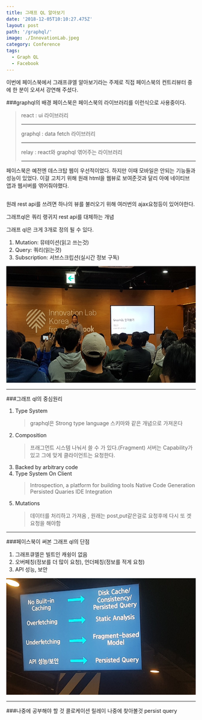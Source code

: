 ```yaml
---
title: 그래프 QL 알아보기
date: '2018-12-05T10:10:27.475Z'
layout: post
path: '/graphql/'
image: ./InnovationLab.jpeg
category: Conference
tags:
  - Graph QL
  - Facebook
---
```


이번에 페이스북에서 그래프큐엘 알아보기라는 주제로 직접 페이스북의 컨트리뷰터 중에 한 분이 오셔서 강연해 주셨다.

###graphql의 배경
페이스북은 페이스북의 라이브러리를 이런식으로 사용중이다.

> react : ui 라이브러리 <hr />
> graphql : data fetch 라이브러리 <hr />
> relay : react와 graphql 엮어주는 라이브러리 <hr />

페이스북은 예전엔 데스크탑 웹이 우선적이었다. 하지만 이때 모바일은 안되는 기능들과 성능이 있었다.
이걸 고치기 위해 원래 html을 웹뷰로 보여준것과 달리 아예 네이티브 앱과 웹서버를 엮어줘야했다.

## <!--more-->

원래 rest api를 쓰려면 하나의 뷰를 불러오기 위해 여러번의 ajax요청등이 있어야한다.

그래프ql은 쿼리 랭귀지 rest api를 대체하는 개념

그래프 ql은 크게 3개로 정의 될 수 있다.

1. Mutation: 뮤테이션(읽고 쓰는것)
2. Query: 쿼리(읽는것)
3. Subscription: 서브스크립션(실시간 정보 구독)

<img style="height: 310px;" src="./opening.jpeg" alt="Gdg Suwon Guests" />

---

###그래프 ql의 중심원리

1. Type System
   > graphql은 Strong type language 스키마와 같은 개념으로 가져온다
2. Composition
   > 프래그먼트 시스템 나눠서 쓸 수 가 있다.(Fragment)
   > 서버는 Capability가 있고 그에 맞게 클라이언트는 요청한다.
3. Backed by arbitrary code
4. Type System On Client
   > Introspection, a platform for building tools
   > Native Code Generation
   > Persisted Quaries
   > IDE Integration
5. Mutations
   > 데이터를 처리하고 가져옴 , 원래는 post,put같은걸로 요청후에 다시 또 겟 요청을 해야함

---

###페이스북이 써본 그래프 ql의 단점

1. 그래프큐엘은 빌트인 캐슁이 없음
2. 오버페칭(정보를 더 많이 요청), 언더페칭(정보를 적게 요청)
3. API 성능, 보안

<img style="height: 310px;" src="./Answer.jpeg" alt="Gdg Suwon Guests" />

---

###나중에 공부해야 할 것
콜로케이션 릴레이 나중에 찾아볼것
persist query
